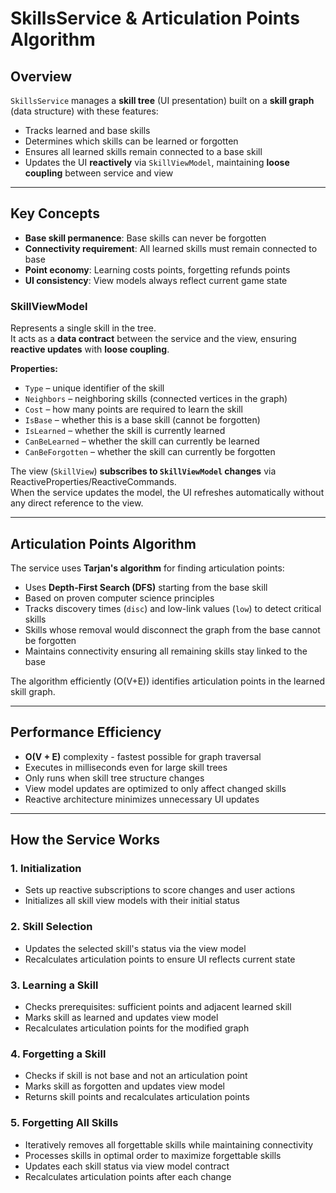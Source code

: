 ﻿# SkillsService & Articulation Points Algorithm

## Overview

`SkillsService` manages a **skill tree** (UI presentation) built on a **skill graph** (data structure) with these features:

- Tracks learned and base skills
- Determines which skills can be learned or forgotten
- Ensures all learned skills remain connected to a base skill
- Updates the UI **reactively** via `SkillViewModel`, maintaining **loose coupling** between service and view

---

## Key Concepts

- **Base skill permanence**: Base skills can never be forgotten
- **Connectivity requirement**: All learned skills must remain connected to base
- **Point economy**: Learning costs points, forgetting refunds points
- **UI consistency**: View models always reflect current game state

### SkillViewModel

Represents a single skill in the tree.  
It acts as a **data contract** between the service and the view, ensuring **reactive updates** with **loose coupling**.

**Properties:**

- `Type` – unique identifier of the skill
- `Neighbors` – neighboring skills (connected vertices in the graph)
- `Cost` – how many points are required to learn the skill
- `IsBase` – whether this is a base skill (cannot be forgotten)
- `IsLearned` – whether the skill is currently learned
- `CanBeLearned` – whether the skill can currently be learned
- `CanBeForgotten` – whether the skill can currently be forgotten

The view (`SkillView`) **subscribes to `SkillViewModel` changes** via ReactiveProperties/ReactiveCommands.  
When the service updates the model, the UI refreshes automatically without any direct reference to the view.

---

## Articulation Points Algorithm

The service uses **Tarjan's algorithm** for finding articulation points:

- Uses **Depth-First Search (DFS)** starting from the base skill
- Based on proven computer science principles
- Tracks discovery times (`disc`) and low-link values (`low`) to detect critical skills
- Skills whose removal would disconnect the graph from the base cannot be forgotten
- Maintains connectivity ensuring all remaining skills stay linked to the base

The algorithm efficiently (O(V+E)) identifies articulation points in the learned skill graph.

---
## Performance Efficiency
- **O(V + E)** complexity - fastest possible for graph traversal
- Executes in milliseconds even for large skill trees
- Only runs when skill tree structure changes
- View model updates are optimized to only affect changed skills
- Reactive architecture minimizes unnecessary UI updates

---
## How the Service Works

### 1. Initialization
- Sets up reactive subscriptions to score changes and user actions
- Initializes all skill view models with their initial status

### 2. Skill Selection
- Updates the selected skill's status via the view model
- Recalculates articulation points to ensure UI reflects current state

### 3. Learning a Skill
- Checks prerequisites: sufficient points and adjacent learned skill
- Marks skill as learned and updates view model
- Recalculates articulation points for the modified graph

### 4. Forgetting a Skill
- Checks if skill is not base and not an articulation point
- Marks skill as forgotten and updates view model
- Returns skill points and recalculates articulation points

### 5. Forgetting All Skills
- Iteratively removes all forgettable skills while maintaining connectivity
- Processes skills in optimal order to maximize forgettable skills
- Updates each skill status via view model contract
- Recalculates articulation points after each change